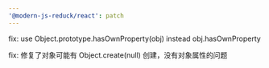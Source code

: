```yaml
---
'@modern-js-reduck/react': patch
---
```


fix: use Object.prototype.hasOwnProperty(obj) instead obj.hasOwnProperty

fix: 修复了对象可能有 Object.create(null) 创建，没有对象属性的问题
